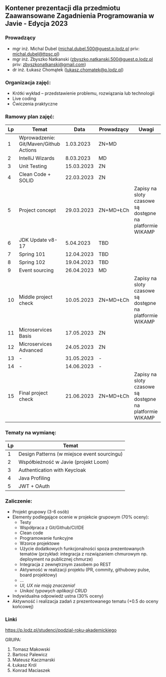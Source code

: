 ## Kontener prezentacji dla przedmiotu Zaawansowane Zagadnienia Programowania w Javie - Edycja 2023

### Prowadzący 
- mgr inż. Michal Dubel (michal.dubel.500@guest.p.lodz.pl priv: michal.dubel@ttpsc.pl)
- mgr inż. Zbyszko Natkanski (zbyszko.natkanski.500@guest.p.lodz.pl priv: zbyszkonatkanski@gmail.com)
- dr inż. Łukasz Chomątek (lukasz.chomatek@p.lodz.pl)

### Organizacja zajęć:
- Krótki wykład – przedstawienie problemu, rozwiązania lub technologii
- Live coding
- Ćwiczenia praktyczne

### Ramowy plan zajęć: 
Lp | Temat | Data | Prowadzący | Uwagi
--- | --- | --- | --- | --- 
1 | Wprowadzenie: Git/Maven/Github Actions | 1.03.2023 | ZN+MD |
2 | IntelliJ Wizards | 8.03.2023 | MD |
3 | Unit Testing  | 15.03.2023 | ZN |
4 | Clean Code + SOLID | 22.03.2023 | ZN |
5 | Project concept | 29.03.2023 | ZN+MD+ŁCh | Zapisy na sloty czasowe są dostępne na platformie WIKAMP
6 | JDK Update v8-17 | 5.04.2023 | TBD | 
7 | Spring 101 | 12.04.2023 | TBD |
8 | Spring 102 | 19.04.2023 | TBD |
9 | Event sourcing | 26.04.2023 | MD |
10 | Middle project check | 10.05.2023 | ZN+MD+ŁCh | Zapisy na sloty czasowe są dostępne na platformie WIKAMP
11 | Microservices Basis | 17.05.2023 | ZN | 
12 | Microservices Advanced | 24.05.2023 | ZN |
13 | - | 31.05.2023 | - | 
14 | - | 14.06.2023 | - |
15 | Final project check | 21.06.2023 | ZN+MD+ŁCh | Zapisy na sloty czasowe są dostępne na platformie WIKAMP

### Tematy na wymianę:
Lp | Temat 
--- | --- 
1 | Design Patterns (w miejsce event sourcingu)
2 | Współbieżność w Javie (projekt Loom)
3 | Authentication with Keycloak
4 | Java Profiling
5 | JWT + OAuth



### Zaliczenie:
- Projekt grupowy (3-6 osób)
- Elementy podlegające ocenie w projekcie grupowym (70% oceny):
  - Testy
  - Współpraca z Git/Github/CI/IDE
  - Clean code
  - Programowanie funkcyjne
  - Wzorce projektowe
  - Użycie dodatkowych funkcjonalności spoza prezentowanych tematów (przykład: integracja z rozwiązaniem chmurowym np. deployment na publicznej chmurze)
  - Integracja z zewnętrznym zasobem po REST
  - Aktywność w realizacji projektu (PR, commity, githubowy pulse, board projektowy)
  - ...
  - *UI, UX nie mają znaczenia!*
  - *Unikać typowych aplikacji CRUD*
- Indywidualna odpowiedź ustna (30% oceny)
- Aktywność i realizacja zadań z prezentowanego tematu (+0.5 do oceny końcowej)

### Linki
https://p.lodz.pl/studenci/podzial-roku-akademickiego

GRUPA:
1. Tomasz Makowski
2. Bartosz Palewicz
3. Mateusz Kaczmarski
4. Łukasz Król
5. Konrad Maciaszek

